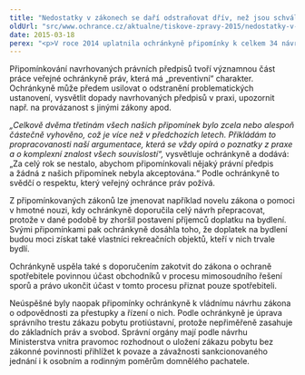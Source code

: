 ```yaml
---
title: "Nedostatky v zákonech se daří odstraňovat dřív, než jsou schváleny"
oldUrl: "src/www.ochrance.cz/aktualne/tiskove-zpravy-2015/nedostatky-v-zakonech-se-dari-odstranovat-driv-nez-jsou-schvaleny"
date: 2015-03-18
perex: "<p>V roce 2014 uplatnila ochránkyně připomínky k celkem 34 návrhům právních předpisů a jejich předkladatelé se zabývali celkem 229 připomínkami veřejné ochránkyně práv. Nejvíce z nich se týkalo novely zákona o azylu a zákona o pobytu cizinců.</p>"
---
```


<!-- imported from the old website -->

<p>Připomínkování navrhovaných právních předpisů tvoří významnou část práce veřejné ochránkyně práv, která má „preventivní“ charakter. Ochránkyně může předem usilovat o odstranění problematických ustanovení, vysvětlit dopady navrhovaných předpisů v praxi, upozornit např. na provázanost s jinými zákony apod. </p><p><em>„Celkově dvěma třetinám všech našich připomínek bylo zcela nebo alespoň částečně vyhověno, což je více než v předchozích letech. Přikládám to propracovanosti naší argumentace, která se vždy opírá o poznatky z praxe a o komplexní znalost všech souvislostí“,</em> vysvětluje ochránkyně a dodává: „Za celý rok se nestalo, abychom připomínkovali nějaký právní předpis a žádná z našich připomínek nebyla akceptována.“ Podle ochránkyně to svědčí o respektu, který veřejný ochránce práv požívá.</p><p>Z připomínkovaných zákonů lze jmenovat například novelu zákona o pomoci v hmotné nouzi, kdy ochránkyně doporučila celý návrh přepracovat, protože v dané podobě by zhoršil postavení příjemců doplatku na bydlení. Svými připomínkami pak ochránkyně dosáhla toho, že doplatek na bydlení budou moci získat také vlastníci rekreačních objektů, kteří v nich trvale bydlí.</p><p>Ochránkyně uspěla také s doporučením zakotvit do zákona o ochraně spotřebitele povinnou účast obchodníků v procesu mimosoudního řešení sporů a právo ukončit účast v tomto procesu přiznat pouze spotřebiteli. </p><p>Neúspěšné byly naopak připomínky ochránkyně k vládnímu návrhu zákona o odpovědnosti za přestupky a řízení o nich. Podle ochránkyně je úprava správního trestu zákazu pobytu protiústavní, protože nepřiměřeně zasahuje do základních práv a svobod. Správní orgány mají podle návrhu Ministerstva vnitra pravomoc rozhodnout o uložení zákazu pobytu bez zákonné povinnosti přihlížet k povaze a závažnosti sankcionovaného jednání i k osobním a rodinným poměrům domnělého pachatele.</p>
